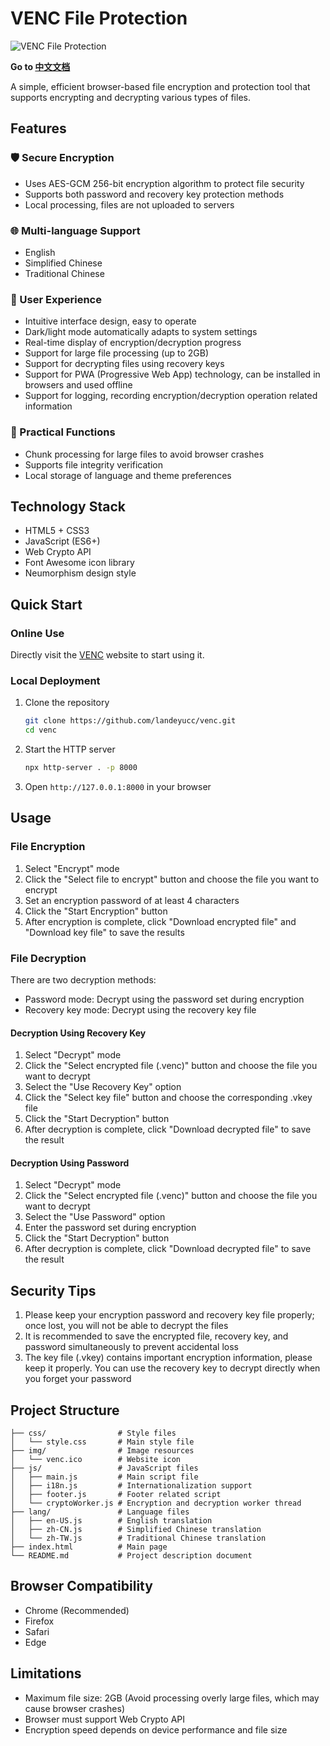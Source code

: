 # VENC File Protection
![VENC File Protection](img/venc.ico)

**Go to [中文文档](README_CN.md)**

A simple, efficient browser-based file encryption and protection tool that supports encrypting and decrypting various types of files.

## Features

### 🛡️ Secure Encryption
- Uses AES-GCM 256-bit encryption algorithm to protect file security
- Supports both password and recovery key protection methods
- Local processing, files are not uploaded to servers

### 🌐 Multi-language Support
- English
- Simplified Chinese
- Traditional Chinese

### 🎨 User Experience
- Intuitive interface design, easy to operate
- Dark/light mode automatically adapts to system settings
- Real-time display of encryption/decryption progress
- Support for large file processing (up to 2GB)
- Support for decrypting files using recovery keys
- Support for PWA (Progressive Web App) technology, can be installed in browsers and used offline
- Support for logging, recording encryption/decryption operation related information

### 🔧 Practical Functions
- Chunk processing for large files to avoid browser crashes
- Supports file integrity verification
- Local storage of language and theme preferences

## Technology Stack

- HTML5 + CSS3
- JavaScript (ES6+)
- Web Crypto API
- Font Awesome icon library
- Neumorphism design style

## Quick Start

### Online Use
Directly visit the [VENC](https://venc.isea.dev/) website to start using it.

### Local Deployment
1. Clone the repository
   ```bash
   git clone https://github.com/landeyucc/venc.git
   cd venc
   ```
2. Start the HTTP server
   ```bash
   npx http-server . -p 8000
   ```
3. Open `http://127.0.0.1:8000` in your browser

## Usage

### File Encryption
1. Select "Encrypt" mode
2. Click the "Select file to encrypt" button and choose the file you want to encrypt
3. Set an encryption password of at least 4 characters
4. Click the "Start Encryption" button
5. After encryption is complete, click "Download encrypted file" and "Download key file" to save the results

### File Decryption
There are two decryption methods:
- Password mode: Decrypt using the password set during encryption
- Recovery key mode: Decrypt using the recovery key file

#### Decryption Using Recovery Key
1. Select "Decrypt" mode
2. Click the "Select encrypted file (.venc)" button and choose the file you want to decrypt
3. Select the "Use Recovery Key" option
4. Click the "Select key file" button and choose the corresponding .vkey file
5. Click the "Start Decryption" button
6. After decryption is complete, click "Download decrypted file" to save the result

#### Decryption Using Password
1. Select "Decrypt" mode
2. Click the "Select encrypted file (.venc)" button and choose the file you want to decrypt
3. Select the "Use Password" option
4. Enter the password set during encryption
5. Click the "Start Decryption" button
6. After decryption is complete, click "Download decrypted file" to save the result

## Security Tips

1. Please keep your encryption password and recovery key file properly; once lost, you will not be able to decrypt the files
2. It is recommended to save the encrypted file, recovery key, and password simultaneously to prevent accidental loss
3. The key file (.vkey) contains important encryption information, please keep it properly. You can use the recovery key to decrypt directly when you forget your password

## Project Structure

```
├── css/                # Style files
│   └── style.css       # Main style file
├── img/                # Image resources
│   └── venc.ico        # Website icon
├── js/                 # JavaScript files
│   ├── main.js         # Main script file
│   ├── i18n.js         # Internationalization support
│   ├── footer.js       # Footer related script
│   └── cryptoWorker.js # Encryption and decryption worker thread
├── lang/               # Language files
│   ├── en-US.js        # English translation
│   ├── zh-CN.js        # Simplified Chinese translation
│   └── zh-TW.js        # Traditional Chinese translation
├── index.html          # Main page
└── README.md           # Project description document
```

## Browser Compatibility

- Chrome (Recommended)
- Firefox
- Safari
- Edge

## Limitations

- Maximum file size: 2GB (Avoid processing overly large files, which may cause browser crashes)
- Browser must support Web Crypto API
- Encryption speed depends on device performance and file size
